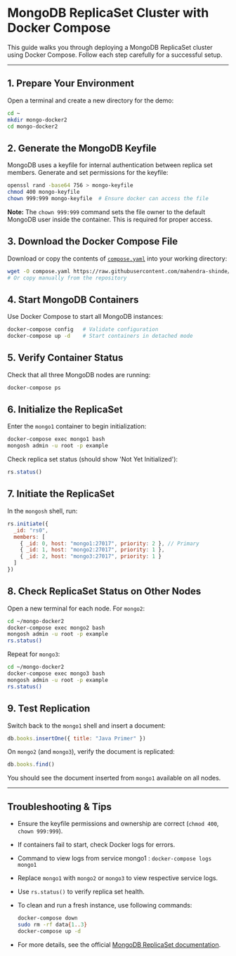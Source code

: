 # MongoDB ReplicaSet Cluster with Docker Compose

This guide walks you through deploying a MongoDB ReplicaSet cluster using Docker Compose. Follow each step carefully for a successful setup.

---

## 1. Prepare Your Environment

Open a terminal and create a new directory for the demo:

```sh
cd ~
mkdir mongo-docker2
cd mongo-docker2
```

## 2. Generate the MongoDB Keyfile

MongoDB uses a keyfile for internal authentication between replica set members. Generate and set permissions for the keyfile:

```sh
openssl rand -base64 756 > mongo-keyfile
chmod 400 mongo-keyfile
chown 999:999 mongo-keyfile  # Ensure docker can access the file
```

**Note:** The `chown 999:999` command sets the file owner to the default MongoDB user inside the container. This is required for proper access.

## 3. Download the Docker Compose File

Download or copy the contents of [`compose.yaml`](./compose.yaml) into your working directory:

```sh
wget -O compose.yaml https://raw.githubusercontent.com/mahendra-shinde/mmc-gurgaon-25/refs/heads/main/mongodb/demos/mongo-replica/compose.yaml
# Or copy manually from the repository
```

## 4. Start MongoDB Containers

Use Docker Compose to start all MongoDB instances:

```sh
docker-compose config   # Validate configuration
docker-compose up -d    # Start containers in detached mode
```

## 5. Verify Container Status

Check that all three MongoDB nodes are running:

```sh
docker-compose ps
```

## 6. Initialize the ReplicaSet

Enter the `mongo1` container to begin initialization:

```sh
docker-compose exec mongo1 bash
mongosh admin -u root -p example
```

Check replica set status (should show 'Not Yet Initialized'):

```js
rs.status()
```

## 7. Initiate the ReplicaSet

In the `mongosh` shell, run:

```js
rs.initiate({
  _id: "rs0",
  members: [
    { _id: 0, host: "mongo1:27017", priority: 2 }, // Primary
    { _id: 1, host: "mongo2:27017", priority: 1 },
    { _id: 2, host: "mongo3:27017", priority: 1 }
  ]
})
```

## 8. Check ReplicaSet Status on Other Nodes

Open a new terminal for each node. For `mongo2`:

```sh
cd ~/mongo-docker2
docker-compose exec mongo2 bash
mongosh admin -u root -p example
rs.status()
```

Repeat for `mongo3`:

```sh
cd ~/mongo-docker2
docker-compose exec mongo3 bash
mongosh admin -u root -p example
rs.status()
```

## 9. Test Replication

Switch back to the `mongo1` shell and insert a document:

```js
db.books.insertOne({ title: "Java Primer" })
```

On `mongo2` (and `mongo3`), verify the document is replicated:

```js
db.books.find()
```

You should see the document inserted from `mongo1` available on all nodes.

---

## Troubleshooting & Tips

- Ensure the keyfile permissions and ownership are correct (`chmod 400`, `chown 999:999`).
- If containers fail to start, check Docker logs for errors.
- Command to view logs from service mongo1 : `docker-compose logs mongo1`
- Replace `mongo1` with `mongo2` or `mongo3` to view respective service logs.
- Use `rs.status()` to verify replica set health.
- To clean and run a fresh instance, use following commands:

    ```sh
    docker-compose down
    sudo rm -rf data{1..3}
    docker-compose up -d
    ```
- For more details, see the official [MongoDB ReplicaSet documentation](https://docs.mongodb.com/manual/replication/).





